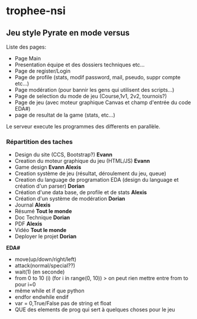 # trophee-nsi
## Jeu style Pyrate en mode versus

Liste des pages: 
- Page Main
- Presentation équipe et des dossiers techniques etc...
- Page de register/Login
- Page de profile (stats, modif password, mail, pseudo, suppr compte etc...)
- Page modération (pour bannir les gens qui utilisent des scripts...)
- Page de selection du mode de jeu (Course,1v1, 2v2, tournois?)
- Page de jeu (avec moteur graphique Canvas et champ d'entrée du code EDA#)
- page de resultat de la game (stats, etc...)

Le serveur execute les programmes des differents en parallèle.

### Répartition des taches
- Design du site (CCS, Bootstrap?) **Evann**
- Creation du moteur graphique du jeu (HTML/JS) **Evann**
- Game design **Evann Alexis**
- Creation système de jeu (résultat, déroulement du jeu, queue)
- Creation du language de programation EDA (design du language et création d'un parser) **Dorian**
- Création d'une data base, de profile et de stats **Alexis**
- Création d'un système de modération **Dorian**
- Journal **Alexis**
- Résumé **Tout le monde**
- Doc Technique **Dorian**
- PDF **Alexis**
- Vidéo **Tout le monde**
- Deployer le projet **Dorian**

**EDA#**
- move(up/down/right/left)
- attack(normal/special??)
- wait(1) (en seconde)
- from 0 to 10 (i) (for i in range(0, 10)) > on peut rien mettre entre from to  pour i=0
- même while et if que python
- endfor endwhile endif
- var = 0,True/False pas de string et float
- QUE des elements de prog qui sert à quelques choses pour le jeu